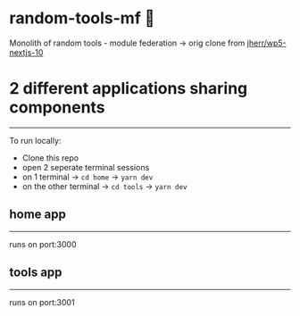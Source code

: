 # random-tools-mf 🧬
Monolith of random tools - module federation -> orig clone from [jherr/wp5-nextjs-10](https://github.com/jherr/wp5-nextjs-10)

# 2 different applications sharing components
---
To run locally: 
- Clone this repo
- open 2 seperate terminal sessions 
- on 1 terminal -> `cd home` -> `yarn dev`
- on the other terminal -> `cd tools` -> `yarn dev`

## home app
---
runs on port:3000


## tools app
---
runs on port:3001

